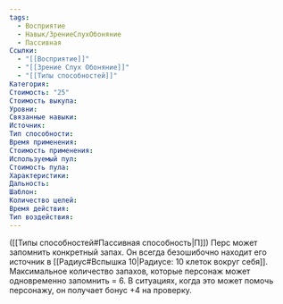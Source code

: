 ```yaml
---
tags:
  - Восприятие
  - Навык/ЗрениеСлухОбоняние
  - Пассивная
Ссылки:
  - "[[Восприятие]]"
  - "[[Зрение Слух Обоняние]]"
  - "[[Типы способностей]]"
Категория: 
Стоимость: "25"
Стоимость выкупа: 
Уровни: 
Связанные навыки:
Источник:
Тип способности:
Время применения:
Стоимость применения:
Используемый пул:
Стоимость пула:
Характеристики:
Дальность:
Шаблон:
Количество целей:
Время действия:
Тип воздействия:
---
```

([[Типы способностей#Пассивная способность|П]]) Перс может запомнить конкретный запах. Он всегда безошибочно находит его источник в [[Радиус#Вспышка 10|Радиусе: 10 клеток вокруг себя]]. Максимальное количество запахов, которые персонаж может одновременно запомнить = 6. В ситуациях, когда это может помочь персонажу, он получает бонус +4 на проверку. 